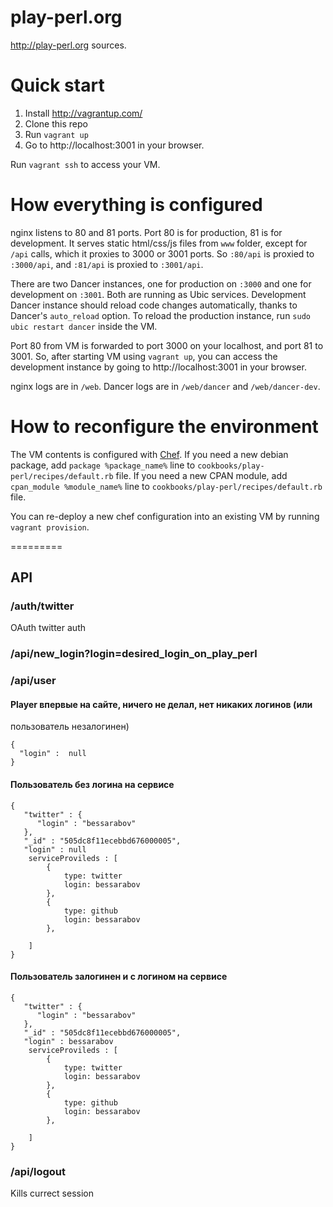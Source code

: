 play-perl.org
=========

http://play-perl.org sources.

Quick start
=========

1. Install http://vagrantup.com/
2. Clone this repo
3. Run `vagrant up`
4. Go to http://localhost:3001 in your browser.

Run `vagrant ssh` to access your VM.

How everything is configured
=========

nginx listens to 80 and 81 ports. Port 80 is for production, 81 is for development.
It serves static html/css/js files from `www` folder, except for `/api` calls, which it proxies to 3000 or 3001 ports.
So `:80/api` is proxied to `:3000/api`, and `:81/api` is proxied to `:3001/api`.

There are two Dancer instances, one for production on `:3000` and one for development on `:3001`.
Both are running as Ubic services.
Development Dancer instance should reload code changes automatically, thanks to Dancer's `auto_reload` option.
To reload the production instance, run `sudo ubic restart dancer` inside the VM.

Port 80 from VM is forwarded to port 3000 on your localhost, and port 81 to 3001.
So, after starting VM using `vagrant up`, you can access the development instance by going to http://localhost:3001 in your browser.

nginx logs are in `/web`. Dancer logs are in `/web/dancer` and `/web/dancer-dev`.

How to reconfigure the environment
=========

The VM contents is configured with [Chef](http://www.opscode.com/chef/).
If you need a new debian package, add `package %package_name%` line to `cookbooks/play-perl/recipes/default.rb` file.
If you need a new CPAN module, add `cpan_module %module_name%` line to `cookbooks/play-perl/recipes/default.rb` file.

You can re-deploy a new chef configuration into an existing VM by running `vagrant provision`.

=========

## API

### /auth/twitter

OAuth twitter auth

### /api/new_login?login=desired_login_on_play_perl

### /api/user

#### Player впервые на сайте, ничего не делал, нет никаких логинов (или
пользователь незалогинен)

    {
      "login" :  null
    }


#### Пользователь без логина на сервисе

    {
       "twitter" : {
          "login" : "bessarabov"
       },
       "_id" : "505dc8f11ecebbd676000005",
       "login" : null
        serviceProvileds : [
            {
                type: twitter
                login: bessarabov
            },
            {
                type: github
                login: bessarabov
            },

        ]
    }


#### Пользователь залогинен и с логином на сервисе

    {
       "twitter" : {
          "login" : "bessarabov"
       },
       "_id" : "505dc8f11ecebbd676000005",
       "login" : bessarabov
        serviceProvileds : [
            {
                type: twitter
                login: bessarabov
            },
            {
                type: github
                login: bessarabov
            },

        ]
    }

### /api/logout

Kills currect session
